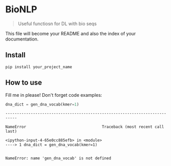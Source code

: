 # BioNLP
> Useful functiosn for DL with bio seqs


This file will become your README and also the index of your documentation.

## Install

`pip install your_project_name`

## How to use

Fill me in please! Don't forget code examples:

```python
dna_dict = gen_dna_vocab(kmer=1)
```


    ---------------------------------------------------------------------------

    NameError                                 Traceback (most recent call last)

    <ipython-input-4-65e0cc885efb> in <module>
    ----> 1 dna_dict = gen_dna_vocab(kmer=1)
    

    NameError: name 'gen_dna_vocab' is not defined

